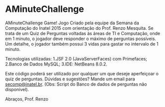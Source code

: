 # AMinuteChallenge
AMinuteChallenge Game!
Jogo Criado pela equipe da Semana da Computação do Inatel 2015 com orientação do Prof. Renzo Mesquita.
Se trata de um Quiz de Perguntas voltadas às áreas de TI e Computação, onde em 1 minuto, o jogador deve responder 
o máximo de perguntas possíveis. Um detalhe, o jogador também possui 3 vidas para gastar no intervalo de 1 minuto.

Tecnologias utilizadas:
1.JSF 2.0 (JavaServerFaces) com Primefaces;
2.Banco de Dados MySQL;
3.IDE: NetBeans 8.0.2.

Este código poderá ser utilizado por qualquer um que deseje aperfeiçoar o quiz de perguntas.
Dúvidas e sugestões? Mande um email para secomp@inatel.br.
(Obs: Script do Banco de dados de perguntas não disponível).

Abraços,
Prof. Renzo
